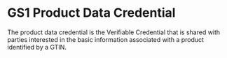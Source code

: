 # GS1 Product Data Credential

The product data credential is the Verifiable Credential that is shared with parties interested in the basic information associated with a product identified by a GTIN.
